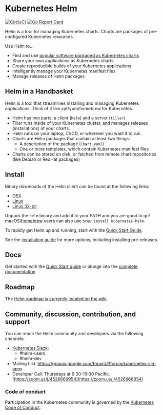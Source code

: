 # Kubernetes Helm

[![CircleCI](https://circleci.com/gh/caicloud/helm.svg?style=svg)](https://circleci.com/gh/caicloud/helm)
[![Go Report Card](https://goreportcard.com/badge/github.com/caicloud/helm)](https://goreportcard.com/report/github.com/caicloud/helm)

Helm is a tool for managing Kubernetes charts. Charts are packages of
pre-configured Kubernetes resources.

Use Helm to...

- Find and use [popular software packaged as Kubernetes charts](https://github.com/kubernetes/charts)
- Share your own applications as Kubernetes charts
- Create reproducible builds of your Kubernetes applications
- Intelligently manage your Kubernetes manifest files
- Manage releases of Helm packages

## Helm in a Handbasket

Helm is a tool that streamlines installing and managing Kubernetes applications.
Think of it like apt/yum/homebrew for Kubernetes.

- Helm has two parts: a client (`helm`) and a server (`tiller`)
- Tiller runs inside of your Kubernetes cluster, and manages releases (installations)
  of your charts.
- Helm runs on your laptop, CI/CD, or wherever you want it to run.
- Charts are Helm packages that contain at least two things:
  - A description of the package (`Chart.yaml`)
  - One or more templates, which contain Kubernetes manifest files
- Charts can be stored on disk, or fetched from remote chart repositories
  (like Debian or RedHat packages)

## Install

Binary downloads of the Helm client can be found at the following links:

- [OSX](https://kubernetes-helm.storage.googleapis.com/helm-v2.5.0-darwin-amd64.tar.gz)
- [Linux](https://kubernetes-helm.storage.googleapis.com/helm-v2.5.0-linux-amd64.tar.gz)
- [Linux 32-bit](https://kubernetes-helm.storage.googleapis.com/helm-v2.5.0-linux-386.tar.gz)

Unpack the `helm` binary and add it to your PATH and you are good to go!
macOS/[homebrew](https://brew.sh/) users can also use `brew install kubernetes-helm`.

To rapidly get Helm up and running, start with the [Quick Start Guide](docs/quickstart.md).

See the [installation guide](docs/install.md) for more options,
including installing pre-releases.

## Docs

Get started with the [Quick Start guide](docs/quickstart.md) or plunge into the [complete documentation](docs/index.md)

## Roadmap

The [Helm roadmap is currently located on the wiki](https://github.com/kubernetes/helm/wiki/Roadmap).

## Community, discussion, contribution, and support

You can reach the Helm community and developers via the following channels:

- [Kubernetes Slack](https://slack.k8s.io):
  - #helm-users
  - #helm-dev
- Mailing List: https://groups.google.com/forum/#!forum/kubernetes-sig-apps
- Developer Call: Thursdays at 9:30-10:00 Pacific. [https://zoom.us/j/4526666954](https://zoom.us/j/4526666954)

### Code of conduct

Participation in the Kubernetes community is governed by the [Kubernetes Code of Conduct](code-of-conduct.md).
